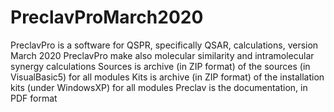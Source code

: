 # PreclavProMarch2020
PreclavPro is a software for QSPR, specifically QSAR, calculations, version March 2020 PreclavPro make also molecular similarity and intramolecular synergy calculations Sources is archive (in ZIP format) of the sources (in VisualBasic5) for all modules Kits is archive (in ZIP format) of the installation kits (under WindowsXP) for all modules Preclav is the documentation, in PDF format
